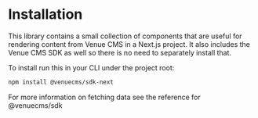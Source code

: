# Installation

This library contains a small collection of components that are useful for rendering content from Venue CMS in a Next.js project. It also includes the Venue CMS SDK as well so there is no need to separately install that.

To install run this in your CLI under the project root:
```bash
npm install @venuecms/sdk-next
```

For more information on fetching data see the reference for @venuecms/sdk
